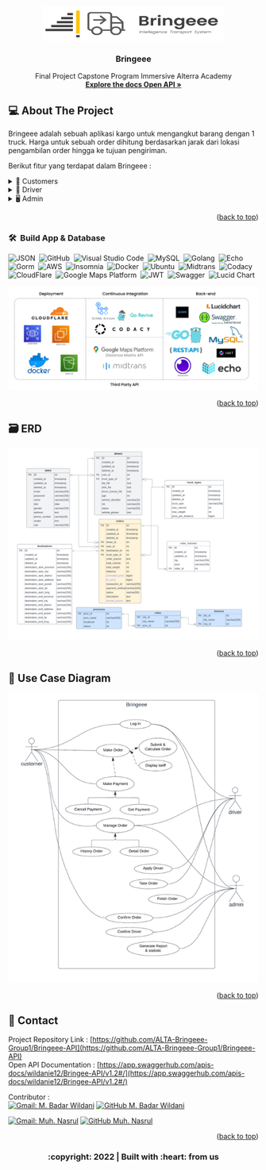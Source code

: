 <div id="top"></div>

<!-- PROJECT LOGO -->
<br/>
<div align="center">
<!--  mengarah ke repo  -->
  <a href="https://github.com/ALTA-Bringeee-Group1/Bringeee-API">
    <img src="images/logo.png" width="365" height="70">
  </a>

  <h3 align="center">Bringeee</h3>

  <p align="center">
    Final Project Capstone Program Immersive Alterra Academy
    <br />
    <a href="https://app.swaggerhub.com/apis-docs/wildanie12/Bringee-API/v1.2#/"><strong>Explore the docs Open API »</strong></a>
    <br />
  </p>
</div>

<!-- ABOUT THE PROJECT -->
## 💻 About The Project 

Bringeee adalah sebuah aplikasi kargo untuk mengangkut barang dengan 1 truck. Harga untuk sebuah order dihitung berdasarkan jarak dari lokasi pengambilan order hingga ke tujuan pengiriman.

Berikut fitur yang terdapat dalam Bringeee :
<div>
      <details>
<summary>🙎 Customers</summary>
  
  <!---
  | Command | Description |
| --- | --- |
  --->
  
 Di Customer terdapat fitur untuk membuat Akun dan Login agar mendapat legalitas untuk mengakses berbagai fitur lain di aplikasi, 
 terdapat juga fitur Update untuk mengedit data yang berkaitan dengan customer, serta fitur delete berfungsi jika customer menginginkan hapus akun.
 
<div>
  
| Feature Customer | Endpoint | Param | JWT Token | Fungsi |
| --- | --- | --- | --- | --- |
| POST | /api/customers  | - | NO | Melakukan proses registrasi customer |
| POST | /api/auth | - | NO | Melakukan proses login customer |
| GET | /api/auth/me | - | YES | Mendapatkan informasi customer yang sedang login |
| PUT | /api/customers | - | YES | Melakukan update informasi customer yang sedang login | 
| DEL | /api/customers | - | YES | Menghapus customer yang sedang login |
| POST | /api/customers/orders | - | YES | Membuat sebuah order |
| POST | /api/customers/orders/estimate | - | YES | Melihat perkiraan harga sebuah orderan |
| GET | /api/customers/orders | status order | YES | Mendapatkan semua order berdasarkan status order customer |
| GET | /api/customers/orders/{orderID} | orderID | YES | Mendapatkan detail sebuah order customer |
| GET | /api/customers/orders/{orderID}/histories | orderID | YES | Mendapatkan timeline dari sebuah order |
| POST | /api/customers/orders/{orderID}/confirm | orderID | YES | Mengkonfirmasi sebuah order jika terjadi penyesuaian harga dari admin |
| POST | /api/customers/orders/{orderID}/cancel | orderID | YES | Membatalkan sebuah order |
| POST | /api/customers/orders/{orderID}/payment | orderID | YES | Memilih jenis pembayaran yang akan digunakan |
| POST | /api/customers/orders/{orderID}/payment/cancel | orderID | YES | Membatalkan jenis pembayaran |
| GET | /api/customers/orders/{orderID}/payment | orderID | YES | Mendapatkan jenis pembayaran yang digunakan oleh customer |


</details> 

<details>
<summary>🚚 Driver</summary>
  
  <!---
  | Command | Description |
| --- | --- |
  --->
  
 Di Driver terdapat fitur untuk membuat Akun dan Login agar mendapat legalitas untuk mengakses berbagai fitur lain di aplikasi, 
 terdapat juga fitur Update untuk mengedit data yang berkaitan dengan driver, serta fitu - fitur lainnya.
 
<div>
  
| Feature Driver | Endpoint | Param | JWT Token | Fungsi |
| --- | --- | --- | --- | --- |
| POST | /api/drivers  | - | NO | Melakukan proses registrasi driver |
| POST | /api/auth | - | NO | Melakukan proses login driver |
| GET | /api/auth/me | - | YES | Mendapatkan informasi driver yang sedang login |
| PUT | /api/drivers | - | YES | Melakukan update informasi yang tidak credential driver yang sedang login | 
| GET | /api/drivers/orders | - | YES | Mendapatkan semua order berdasarkan tipe truck driver |
| GET | /api/drivers/current_order | - | YES | Mendapatkan order yang sedang diantar oleh driver |
| GET | /api/drivers/history_orders | - | YES | Mendapatkan order yang telah diantar oleh driver |
| GET | /api/orders/{orderID} | orderID | YES | Mendapatkan detail sebuah order |
| POST | /api/drivers/orders/{orderID}/take_order | orderID | YES | Mengambil sebuah orderan untuk diantarkan ke tujuan |
| POST | /api/drivers/orders/{orderID}/finish_order | orderID | YES | Menyelesaikan sebuah orderan dengan mengupload foto pada saat diterima customer |


</details> 
</details> 

<details>
<summary>🖥️ Admin</summary>
  
  <!---
  | Command | Description |
| --- | --- |
  --->
  
 Di Admin terdapat fitur untuk melakukan manajemen customer, driver, order dan fitur statistik serta laporan order perbulannya.
 
<div>
  
| Feature Admin | Endpoint | Param | JWT Token | Fungsi |
| --- | --- | --- | --- | --- |
| POST | /api/auth | - | NO | Melakukan proses login admin |
| GET | /api/auth/me | - | YES | Mendapatkan informasi admin yang sedang login |
| GET | /api/customers | (optional) | YES | Mendapatkan list customer |
| GET | /api/drivers | (optional) | YES | Mendapatkan list driver |
| GET | /api/orders | (optional) | YES | Mendapatkan list order |
| GET | /api/orders/{orderID}/histories | orderID | YES | Mendapatkan timeline sebuah order |
| POST | /api/orders/{orderID}/confirm | orderID | YES | Mengkonfirmasi sebuah order jika tidak ada penyesuaian harga |
| POST | /api/orders/{orderID}/cancel | orderID | YES | Membatalkan sebuah order |
| GET | /api/orders/{orderID} | orderID | YES | Mendapatkan detail sebuah order |
| PATCH| /api/orders/{orderID} | orderID | YES | Melakukan penyesuaian harga pada sebuah order | 
| POST | /api/drivers/{driverID}/confirm | driverID | YES | Mengverifikasi akun driver |
| GET | /api/drivers/{driverID} | driverID | YES | Mendapatkan detail profile driver |
| PUT | /api/drivers/{driverID} | driverID | YES | Melakukan update informasi yang credential pada akun driver | 
| DEL | /api/drivers/{driverID} | driverID | YES | Menghapus akun driver | 
| GET | /api/customers/{customerID} | customerID | YES | Mendapatkan detail profile customer |
| DEL | /api/customers/{customerID} | customerID | YES | Menghapus akun customer | 
| GET | /api/stats/aggregates/orders_count | (optional) | YES | Mendapatkan jumlah semua order |
| GET | /api/stats/aggregates/drivers_count | (optional) | YES | Mendapatkan jumlah semua driver |
| GET | /api/stats/aggregates/truck_types_count | - | YES | Mendapatkan jumlah semua tipe truck |
| GET | /api/stats/aggregates/customers_count | - | YES | Mendapatkan jumlah semua customer |
| GET | /api/stats/orders/{day} | day | YES | Mendapatkan jumlah order berdasarkan periode hari yang di inginkan |
| GET | /api/export/orders | - | YES | Membuat file excel laporan order perbulan |


</details> 


<p align="right">(<a href="#top">back to top</a>)</p>

### 🛠 &nbsp;Build App & Database

![JSON](https://img.shields.io/badge/-JSON-05122A?style=flat&logo=json&logoColor=000000)&nbsp;
![GitHub](https://img.shields.io/badge/-GitHub-05122A?style=flat&logo=github)&nbsp;
![Visual Studio Code](https://img.shields.io/badge/-Visual%20Studio%20Code-05122A?style=flat&logo=visual-studio-code&logoColor=007ACC)&nbsp;
![MySQL](https://img.shields.io/badge/-MySQL-05122A?style=flat&logo=mysql&logoColor=4479A1)&nbsp;
![Golang](https://img.shields.io/badge/-Golang-05122A?style=flat&logo=go&logoColor=4479A1)&nbsp;
![Echo](https://img.shields.io/badge/-Echo-05122A?style=flat&logo=go)&nbsp;
![Gorm](https://img.shields.io/badge/-Gorm-05122A?style=flat&logo=go)&nbsp;
![AWS](https://img.shields.io/badge/-AWS-05122A?style=flat&logo=amazon)&nbsp;
![Insomnia](https://img.shields.io/badge/-Insomnia-05122A?style=flat&logo=insomnia)&nbsp;
![Docker](https://img.shields.io/badge/-Docker-05122A?style=flat&logo=docker)&nbsp;
![Ubuntu](https://img.shields.io/badge/-Ubuntu-05122A?style=flat&logo=ubuntu)&nbsp;
![Midtrans](https://img.shields.io/badge/-Midtrans-05122A?style=flat&logo=midtrans)&nbsp;
![Codacy](https://img.shields.io/badge/-Codacy-05122A?style=flat&logo=codacy)&nbsp;
![CloudFlare](https://img.shields.io/badge/-CloudFlare-05122A?style=flat&logo=cloudflare)&nbsp; 
![Google Maps Platform](https://img.shields.io/badge/-Google_Maps_Platform-05122A?style=flat&logo=google)&nbsp; 
![JWT](https://img.shields.io/badge/-JWT-05122A?style=flat&logo=jwt)&nbsp;
![Swagger](https://img.shields.io/badge/-Swagger-05122A?style=flat&logo=swagger)&nbsp;
![Lucid Chart](https://img.shields.io/badge/-Lucid_Chart-05122A?style=flat&logo=lucidchart)&nbsp;

<img src="images/techstack.png">

<p align="right">(<a href="#top">back to top</a>)</p>


## 🗃️ ERD
<img src="images/erd.png">
<p align="right">(<a href="#top">back to top</a>)</p>

## 📑 Use Case Diagram
<img src="images/UCD.png">
<p align="right">(<a href="#top">back to top</a>)</p>

<!-- CONTACT -->
## 📱 Contact

Project Repository Link : [https://github.com/ALTA-Bringeee-Group1/Bringeee-API](https://github.com/ALTA-Bringeee-Group1/Bringeee-API)<br/>
Open API Documentation : [https://app.swaggerhub.com/apis-docs/wildanie12/Bringee-API/v1.2#/](https://app.swaggerhub.com/apis-docs/wildanie12/Bringee-API/v1.2#/)&nbsp;

<!-- :heart: -->
<!-- CONTRIBUTOR -->
Contributor :
<br>
[![Gmail: M. Badar Wildani](https://img.shields.io/badge/-badar.wildanie@gmail.com-maroon?style=flat&logo=gmail)](https://mail.google.com/mail/u/0/#inbox?compose=CllgCJqTfrDgzWPFFgSKDLmBlPGRmCRXMQVTgqZDWJrxHDMJkSBGGCGnnGJhRKjrbzjJmFqnZFg)
[![GitHub M. Badar Wildani](https://img.shields.io/github/followers/wildanie12?label=follow&style=social)](https://github.com/wildanie12)

[![Gmail: Muh. Nasrul](https://img.shields.io/badge/-nasrulmuhammad748@gmail.com-maroon?style=flat&logo=gmail)](https://mail.google.com/mail/u/0/#inbox?compose=CllgCJqTfrDgzWPFFgSKDLmBlPGRmCRXMQVTgqZDWJrxHDMJkSBGGCGnnGJhRKjrbzjJmFqnZFg)
[![GitHub Muh. Nasrul](https://img.shields.io/github/followers/mnasruls?label=follow&style=social)](https://github.com/mnasruls)

<p align="right">(<a href="#top">back to top</a>)</p>
<h3>
<p align="center">:copyright: 2022 | Built with :heart: from us</p>
</h3>
<!-- end -->
